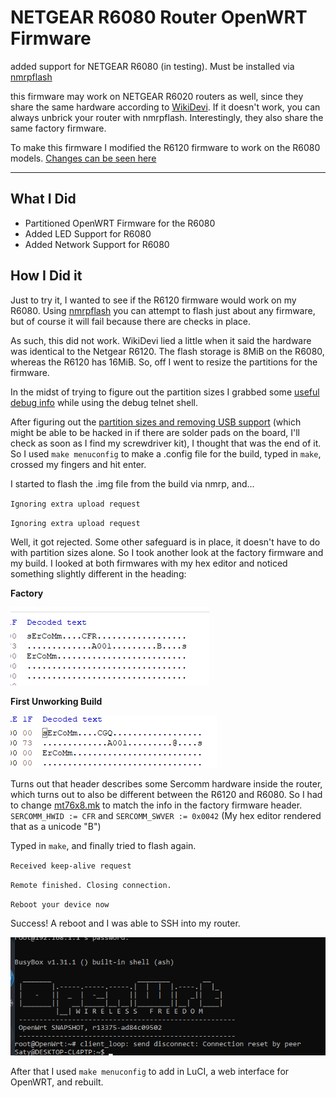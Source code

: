 # NETGEAR R6080 Router OpenWRT Firmware

added support for NETGEAR R6080 (in testing). Must be installed via [nmrpflash](https://github.com/jclehner/nmrpflash)

this firmware may work on NETGEAR R6020 routers as well, since they share the same hardware according to [WikiDevi](https://wikidevi.wi-cat.ru/Netgear_R6120). If it doesn't work, you can always unbrick your router with nmrpflash. Interestingly, they also share the same factory firmware.

To make this firmware I modified the R6120 firmware to work on the R6080 models. [Changes can be seen here](https://github.com/techbeast34/openwrt-r6080/commit/65c7164853df43e00831e8263b86f60771a4c910)

---
## What I Did
- Partitioned OpenWRT Firmware for the R6080
- Added LED Support for R6080
- Added Network Support for R6080

## How I Did it
Just to try it, I wanted to see if the R6120 firmware would work on my R6080. Using [nmrpflash](https://github.com/jclehner/nmrpflash) you can attempt to flash just about any firmware, but of course it will fail because there are checks in place.

As such, this did not work. WikiDevi lied a little when it said the hardware was identical to the Netgear R6120. The flash storage is 8MiB on the R6080, whereas the R6120 has 16MiB. So, off I went to resize the partitions for the firmware.

In the midst of trying to figure out the partition sizes I grabbed some [useful debug info](https://raw.githubusercontent.com/techbeast34/openwrt-r6080/master/r6080) while using the debug telnet shell.

After figuring out the [partition sizes and removing USB support](https://raw.githubusercontent.com/techbeast34/openwrt-r6080/65c7164853df43e00831e8263b86f60771a4c910/target/linux/ramips/dts/mt7628an_netgear_r6080.dts) (which might be able to be hacked in if there are solder pads on the board, I'll check as soon as I find my screwdriver kit), I thought that was the end of it. So I used `make menuconfig` to make a .config file for the build, typed in `make`, crossed my fingers and hit enter.

I started to flash the .img file from the build via nmrp, and...

`Ignoring extra upload request`

`Ignoring extra upload request`

Well, it got rejected. Some other safeguard is in place, it doesn't have to do with partition sizes alone. So I took another look at the factory firmware and my build. I looked at both firmwares with my hex editor and noticed something slightly different in the heading: 

**Factory**

![Factory Image Header](https://github.com/techbeast34/openwrt-r6080/blob/master/r6080%20factory%20header.png?)

**First Unworking Build**

![Header For OpenWRT Build](https://github.com/techbeast34/openwrt-r6080/blob/master/r6080%20first%20unworking%20build.png)

Turns out that header describes some Sercomm hardware inside the router, which turns out to also be different between the R6120 and R6080. So I had to change [mt76x8.mk](https://raw.githubusercontent.com/techbeast34/openwrt-r6080/65c7164853df43e00831e8263b86f60771a4c910/target/linux/ramips/image/mt76x8.mk) to match the info in the factory firmware header. `SERCOMM_HWID := CFR` and `SERCOMM_SWVER := 0x0042` (My hex editor rendered that as a unicode "B")

Typed in `make`, and finally tried to flash again.

`Received keep-alive request`

`Remote finished. Closing connection.`

`Reboot your device now`

Success! A reboot and I was able to SSH into my router.

![SSH](https://github.com/techbeast34/openwrt-r6080/blob/master/ssh%20shell.png?raw=true)

After that I used `make menuconfig` to add in LuCI, a web interface for OpenWRT, and rebuilt.
